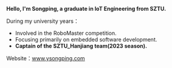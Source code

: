 **Hello, I'm Songping, a graduate in IoT Engineering from SZTU.**

During my university years：

- Involved in the RoboMaster competition.
- Focusing primarily on embedded software development. 
- **Captain of the SZTU_Hanjiang team(2023 season).**


Website：www.ysongping.com
